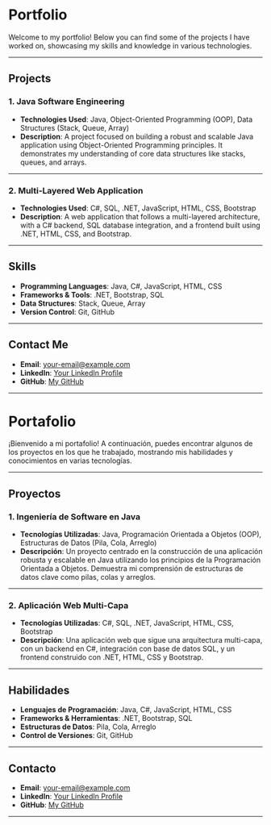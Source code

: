 # Portfolio

Welcome to my portfolio! Below you can find some of the projects I have worked on, showcasing my skills and knowledge in various technologies.

---

## Projects

### 1. **Java Software Engineering**

- **Technologies Used**: Java, Object-Oriented Programming (OOP), Data Structures (Stack, Queue, Array)
- **Description**: A project focused on building a robust and scalable Java application using Object-Oriented Programming principles. It demonstrates my understanding of core data structures like stacks, queues, and arrays.

---

### 2. **Multi-Layered Web Application**

- **Technologies Used**: C#, SQL, .NET, JavaScript, HTML, CSS, Bootstrap
- **Description**: A web application that follows a multi-layered architecture, with a C# backend, SQL database integration, and a frontend built using .NET, HTML, CSS, and Bootstrap.

---

## Skills

- **Programming Languages**: Java, C#, JavaScript, HTML, CSS
- **Frameworks & Tools**: .NET, Bootstrap, SQL
- **Data Structures**: Stack, Queue, Array
- **Version Control**: Git, GitHub

---

## Contact Me

- **Email**: [your-email@example.com](mailto:aseguracalderon26@gmail.com.com)
- **LinkedIn**: [Your LinkedIn Profile](https://www.linkedin.com/in/andressc25)
- **GitHub**: [My GitHub](https://github.com/AndresSC25)

---

# Portafolio

¡Bienvenido a mi portafolio! A continuación, puedes encontrar algunos de los proyectos en los que he trabajado, mostrando mis habilidades y conocimientos en varias tecnologías.

---

## Proyectos

### 1. **Ingeniería de Software en Java**

- **Tecnologías Utilizadas**: Java, Programación Orientada a Objetos (OOP), Estructuras de Datos (Pila, Cola, Arreglo)
- **Descripción**: Un proyecto centrado en la construcción de una aplicación robusta y escalable en Java utilizando los principios de la Programación Orientada a Objetos. Demuestra mi comprensión de estructuras de datos clave como pilas, colas y arreglos.

---

### 2. **Aplicación Web Multi-Capa**

- **Tecnologías Utilizadas**: C#, SQL, .NET, JavaScript, HTML, CSS, Bootstrap
- **Descripción**: Una aplicación web que sigue una arquitectura multi-capa, con un backend en C#, integración con base de datos SQL, y un frontend construido con .NET, HTML, CSS y Bootstrap.

---

## Habilidades

- **Lenguajes de Programación**: Java, C#, JavaScript, HTML, CSS
- **Frameworks & Herramientas**: .NET, Bootstrap, SQL
- **Estructuras de Datos**: Pila, Cola, Arreglo
- **Control de Versiones**: Git, GitHub

---

## Contacto

- **Email**: [your-email@example.com](mailto:aseguracalderon26@gmail.com.com)
- **LinkedIn**: [Your LinkedIn Profile](https://www.linkedin.com/in/andressc25)
- **GitHub**: [My GitHub](https://github.com/AndresSC25)

---
